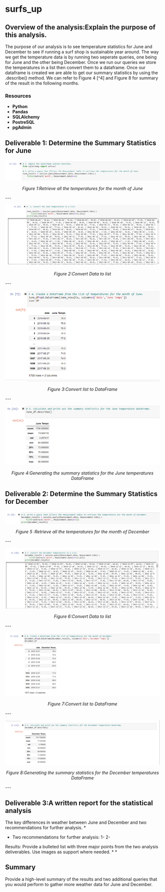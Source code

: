 # surfs_up
## Overview of the analysis:Explain the purpose of this analysis.

The purpose of our analysis is to see temperature statistics for June and December to see if running a surf shop is sustainable year around. The way we get the temperature data is by running two seperate queries, one being for June and the other being December. 
Once we run our queries we store the temperatures in a list then convert them to a dataframe. Once our dataframe is created we are able to get our summary statistics by using the .describe() method. We can refer to Figure 4 [^4] and Figure 8 for summary of the result in the following months.
### Resources  
- **Python** 
- **Pandas** 
- **SQLAlchemy** 
- **PostreSQL**  
- **pgAdmin**



## Deliverable 1: Determine the Summary Statistics for June
<p align="center">  
 <img src="https://github.com/Tifarahani/surfs_up/blob/main/Images/Import%20and%20Filter%20Data%20of%20June.png"  title="hover text">
</p>
<p align="center">  
<i>Figure 1:Retrieve all the temperatures for the month of June</i>
</p>
---
<p align="center">  
 <img src="https://github.com/Tifarahani/surfs_up/blob/main/Images/Convert%20june%20temp%20to%20list.png"  title="hover text">
</p>
<p align="center">  
<i>Figure 2:Convert Data to list</i>
</p>
---
<p align="center">  
 <img src="https://github.com/Tifarahani/surfs_up/blob/main/Images/Create%20Dataframe%20from%20list%20of%20temp.%20of%20June.png"  title="hover text">
</p>
<p align="center">  
<i>Figure 3:Convert list to DataFrame</i>
</p>
---
<p align="center">  
 <img src="https://github.com/Tifarahani/surfs_up/blob/main/Images/June%20Temp.png"  title="hover text">
</p>
<p align="center">  
<i>Figure 4:Generating the summary statistics for the June temperatures DataFrame</i>
</p>

## Deliverable 2: Determine the Summary Statistics for December
<p align="center">  
 <img src="https://github.com/Tifarahani/surfs_up/blob/main/Images/December%20filtering%20Data.png"  title="hover text">
</p>
<p align="center">  
<i>Figure 5 :Retrieve all the temperatures for the month of December</i>
</p>
---
<p align="center">  
 <img src="https://github.com/Tifarahani/surfs_up/blob/main/Images/Converting%20December%20Temp%20to%20a%20list.png"  title="hover text">
</p>
<p align="center">  
<i>Figure 6:Convert Data to list</i>
</p>
---
<p align="center">  
 <img src="https://github.com/Tifarahani/surfs_up/blob/main/Images/Create%20Data%20Frame%20from%20list%20of%20December.png"  title="hover text">
</p>
<p align="center">  
<i>Figure 7:Convert list to DataFrame</i>
</p>
---
<p align="center">  
 <img src="https://github.com/Tifarahani/surfs_up/blob/main/Images/Calculate%20and%20print%20out%20summary%20of%20Dec%20DF.png"  title="hover text">
</p>
<p align="center">  
<i>Figure 8:Generating the summary statistics for the December temperatures DataFrame</i>
</p>
---

## Deliverable 3:A written report for the statistical analysis

The key differences in weather between June and December and two recommendations for further analysis.
*

* Two recommendations for further analysis:
1-
2-

Results: Provide a bulleted list with three major points from the two analysis deliverables. Use images as support where needed.
*
*

## Summary
Provide a high-level summary of the results and two additional queries that you would perform to gather more weather data for June and December.
